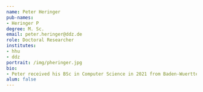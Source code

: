 ```yaml
---
name: Peter Heringer
pub-names:
- Heringer P
degree: M. Sc.
email: peter.heringer@ddz.de
role: Doctoral Researcher
institutes:
- hhu
- ddz
portrait: /img/pheringer.jpg
bio: 
- Peter received his BSc in Computer Science in 2021 from Baden-Wuerttemberg Cooperative State University and his MSc in 2024 in Bioinformatics from the University of Tuebingen. In June of 2024, he started as a PhD student at the CoDia lab. His current research interests include pangenome graphs, quality controls and genome annotations.
alum: false
---
```

